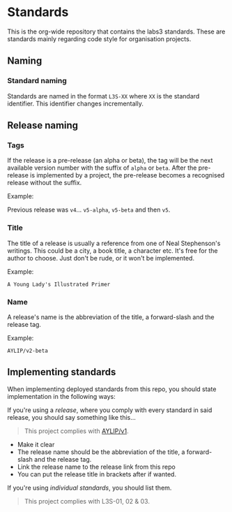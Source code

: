 # Standards

This is the org-wide repository that contains the labs3 standards. These are standards mainly regarding code style for organisation projects.

## Naming

### Standard naming

Standards are named in the format `L3S-XX` where `XX` is the standard identifier. This identifier changes incrementally.

## Release naming

### Tags

If the release is a pre-release (an alpha or beta), the tag will be the next available version number with the suffix of `alpha` or `beta`.
After the pre-release is implemented by a project, the pre-release becomes a recognised release without the suffix.

Example:

Previous release was `v4`...
`v5-alpha`, `v5-beta` and then `v5`.

### Title

The title of a release is usually a reference from one of Neal Stephenson's writings. This could be a city, a book title, a character etc. It's free for the author to choose. Just don't be rude, or it won't be implemented.

Example:

`A Young Lady's Illustrated Primer`

### Name

A release's name is the abbreviation of the title, a forward-slash and the release tag.

Example:

`AYLIP/v2-beta`

## Implementing standards

When implementing deployed standards from this repo, you should state implementation in the following ways:

If you're using a *release*, where you comply with every standard in said release, you should say something like this...

> This project complies with [AYLIP/v1]().

- Make it clear
- The release name should be the abbreviation of the title, a forward-slash and the release tag.
- Link the release name to the release link from this repo
- You can put the release title in brackets after if wanted.

If you're using *individual standards*, you should list them.

> This project complies with L3S-01, 02 & 03.
